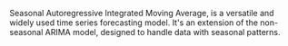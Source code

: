 Seasonal Autoregressive Integrated Moving Average, is a versatile and widely used time series forecasting model. It's an extension of the non-seasonal ARIMA model, designed to handle data with seasonal patterns.

